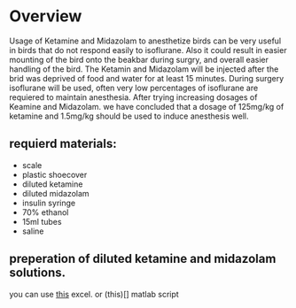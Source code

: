# Overview 
Usage of Ketamine and Midazolam to anesthetize birds can be very useful in birds that do not respond easily to isoflurane. Also it could result in easier mounting of the bird onto the beakbar during surgry, and overall easier handling of the bird. The Ketamin and Midazolam will be injected after the brid was deprived of food and water for at least 15 minutes. During surgery isoflurane will be used, often very low percentages of isoflurane are requiered to maintain anesthesia.
After trying increasing dosages of Keamine and Midazolam. we have concluded that a dosage of 125mg/kg of ketamine and 1.5mg/kg should be used to induce anesthesis well. 

## requierd materials:
- scale
- plastic shoecover
- diluted ketamine
- diluted midazolam
- insulin syringe
- 70% ethanol
- 15ml tubes
- saline
## preperation of diluted ketamine and midazolam solutions.
you can use [this](https://github.com/NeuralSyntaxLab/lab-handbook/blob/Ido_Lab-handbook/Chemichals%2C%20Solutions%2C%20Dlutions%2C%20and%20Reagents/DoseCalculator.xlsx) excel.
or (this)[] matlab script

